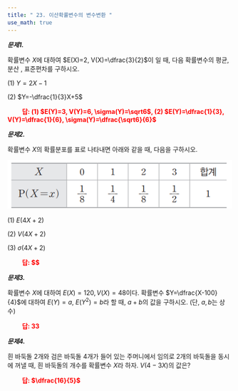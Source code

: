 ```yaml
---
title: " 23. 이산확률변수의 변수변환 "
use_math: true
---
```


***문제1.***

확률변수 $X$에 대하여 $E(X)=2, V(X)=\dfrac{3}{2}$이 일 때, 다음 확률변수의 평균, 분산 , 표준편차를 구하시오.

(1) $Y=2X-1$

(2) $Y=-\dfrac{1}{3}X+5$

**<span style="color: red;">$\qquad$답: (1) $E(Y)=3, V(Y)=6, \sigma(Y)=\sqrt6$, (2) $E(Y)=\dfrac{1}{3}, V(Y)=\dfrac{1}{6}, \sigma(Y)=\dfrac{\sqrt6}{6}$</span>**

***문제2.***

확률변수 $X$의 확률분포를 표로 나타내면 아래와 같을 때, 다음을 구하시오.

<img src="/assets/Pasted image 20240520085542.png"/>

(1) $E(4X+2)$

(2) $V(4X+2)$

(3) $\sigma(4X+2)$

**<span style="color: red;">$\qquad$답: $$</span>**

***문제3.***

확률변수 $X$에 대하여 $E(X)=120, V(X)=48$이다. 확률변수 $Y=\dfrac{X-100}{4}$에 대하여 $E(Y)=a$, $E(Y^2)=b$라 할 때, $a+b$의 값을 구하시오. (단, $a, b$는 상수)

**<span style="color: red;">$\qquad$답: $33$</span>**

***문제4.***

흰 바둑돌 2개와 검은 바둑돌 4개가 들어 있는 주머니에서 임의로 2개의 바둑돌을 동시에 꺼낼 때, 흰 바둑돌의 개수를 확률변수 $X$라 하자. $V(4-3X)$의 값은? 

**<span style="color: red;">$\qquad$답: $\dfrac{16}{5}$</span>**
